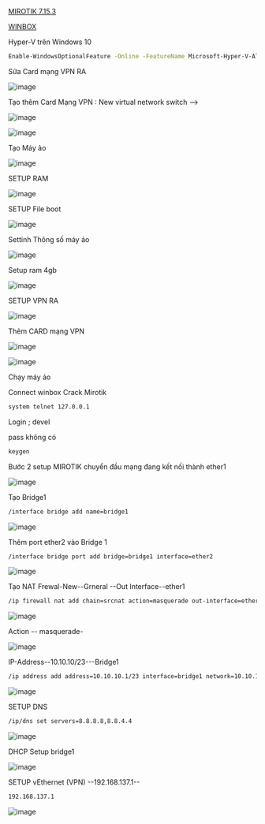 [MIROTIK 7.15.3](https://drive.google.com/file/d/1YBNwXz_-B0kL67EhieFvGFH4z9_6LAhh/view?usp=sharing)

[WINBOX](https://mikrotik.com/download)

Hyper-V trên Windows 10
```bash
Enable-WindowsOptionalFeature -Online -FeatureName Microsoft-Hyper-V-All
```

Sữa Card mạng VPN RA

![image](https://github.com/user-attachments/assets/4039c440-c37c-4ef3-9595-1e9c2378fde3)

Tạo thêm Card Mạng VPN : New virtual network switch -->

![image](https://github.com/user-attachments/assets/f6116aef-24fe-4e93-8398-b29dcb11945a)

![image](https://github.com/user-attachments/assets/a9c54843-5286-4c42-a67b-130a7b05ba64)

Tạo Máy ảo

![image](https://github.com/user-attachments/assets/aa34e5b2-bdaf-4339-bcff-83b24965fd43)

SETUP RAM

![image](https://github.com/user-attachments/assets/810b83c8-18f8-4c3b-a086-72ed7fbf1011)

SETUP File boot

![image](https://github.com/user-attachments/assets/0eef448f-e6ba-4f59-a2f9-562a099515fd)

Settinh Thông số máy ảo

![image](https://github.com/user-attachments/assets/16c118a0-dbfb-4541-bec4-22af14a1c5d7)

Setup ram 4gb

![image](https://github.com/user-attachments/assets/e5904cd8-ecf5-4a68-a607-4513b551f210)

SETUP VPN RA

![image](https://github.com/user-attachments/assets/12027dfb-5c6b-48c7-8fb0-fd30b252b710)

Thêm CARD mạng VPN 

![image](https://github.com/user-attachments/assets/72158e8e-779d-4b9f-b7b8-adfa89541407)

![image](https://github.com/user-attachments/assets/0ef7f31c-dabb-4754-a9a7-9cf948c5ce9d)

Chạy máy ảo

Connect winbox Crack Mirotik
```bash
system telnet 127.0.0.1
```

Login ; devel

pass không có

```bash
keygen
```

Bước 2 setup MIROTIK chuyển đầu mạng đang kết nối thành ether1 

![image](https://github.com/user-attachments/assets/532f01ce-8e46-4278-a858-40b276316ccc)

Tạo Bridge1
```bash
/interface bridge add name=bridge1
```
![image](https://github.com/user-attachments/assets/21917e7c-f93e-4920-8a3c-f04e1ae3b9c7)

Thêm port ether2 vào Bridge 1
```bash
/interface bridge port add bridge=bridge1 interface=ether2
```
![image](https://github.com/user-attachments/assets/db43b3e9-05c3-4f8d-992d-187f9fc77b89)

Tạo NAT Frewal-New--Grneral --Out Interface--ether1
```bash
/ip firewall nat add chain=srcnat action=masquerade out-interface=ether1
```
![image](https://github.com/user-attachments/assets/7443a42a-20d4-4cf6-8540-f2461cff7610)

Action -- masquerade-

![image](https://github.com/user-attachments/assets/585fdefe-c8e2-43ec-8850-427645eeac6b)

IP-Address--10.10.10/23---Bridge1
```bash
/ip address add address=10.10.10.1/23 interface=bridge1 network=10.10.10.0
```
![image](https://github.com/user-attachments/assets/429b94d1-2c37-480c-9dd1-538267e11eeb)

SETUP DNS
```bash
/ip/dns set servers=8.8.8.8,8.8.4.4
```
![image](https://github.com/user-attachments/assets/6f3e2591-5cc0-4697-953b-6a6b4f386aed)

DHCP Setup bridge1

![image](https://github.com/user-attachments/assets/66dc88db-8721-46c1-8803-87d4c7789c42)

SETUP vEthernet (VPN) --192.168.137.1--
```bash
192.168.137.1
```
![image](https://github.com/user-attachments/assets/19cbb4e9-cffd-4ca2-a4b8-30f1897ebdd6)



